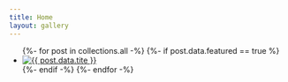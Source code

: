 ```yaml
---
title: Home
layout: gallery
---
```




<ul>
{%- for post in collections.all -%}
    {%- if post.data.featured == true %}
    <li>
        <a href="{{ post.url }}"><img src="{{post.data.image}}" alt="{{ post.data.tite }}"></a>
    </li>
    {%- endif -%}
{%- endfor -%}
</ul>


